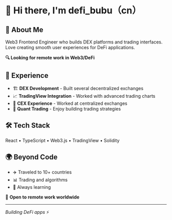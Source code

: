 # 👋 Hi there, I'm defi_bubu（cn）

## 🚀 About Me
Web3 Frontend Engineer who builds DEX platforms and trading interfaces. Love creating smooth user experiences for DeFi applications.

**🔍 Looking for remote work in Web3/DeFi**

## 💼 Experience
- 🏗️ **DEX Development** - Built several decentralized exchanges
- 📈 **TradingView Integration** - Worked with advanced trading charts
- 🏢 **CEX Experience** - Worked at centralized exchanges
- 🤖 **Quant Trading** - Enjoy building trading strategies

## 🛠️ Tech Stack
React • TypeScript • Web3.js • TradingView • Solidity

## 🌍 Beyond Code
- ✈️ Traveled to 10+ countries
- 📊 Trading and algorithms
- 🎯 Always learning

💼 **Open to remote work worldwide**

---
*Building DeFi apps* ⚡
